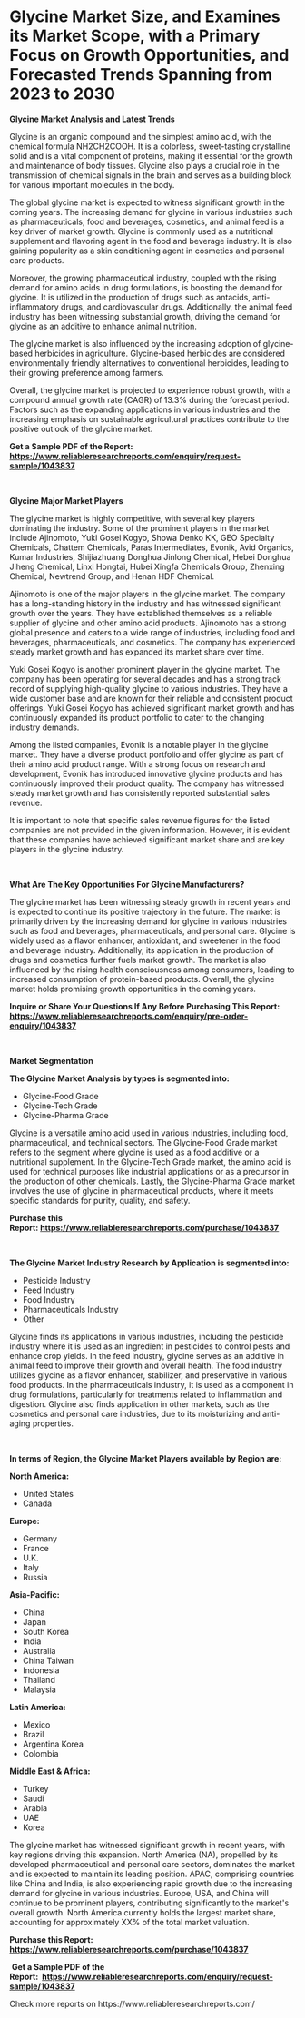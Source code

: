 <p><h1>Glycine Market Size, and Examines its Market Scope, with a Primary Focus on Growth Opportunities, and Forecasted Trends Spanning from 2023 to 2030</h1></p><p><strong>Glycine Market Analysis and Latest Trends</strong></p>
<p><p>Glycine is an organic compound and the simplest amino acid, with the chemical formula NH2CH2COOH. It is a colorless, sweet-tasting crystalline solid and is a vital component of proteins, making it essential for the growth and maintenance of body tissues. Glycine also plays a crucial role in the transmission of chemical signals in the brain and serves as a building block for various important molecules in the body.</p><p>The global glycine market is expected to witness significant growth in the coming years. The increasing demand for glycine in various industries such as pharmaceuticals, food and beverages, cosmetics, and animal feed is a key driver of market growth. Glycine is commonly used as a nutritional supplement and flavoring agent in the food and beverage industry. It is also gaining popularity as a skin conditioning agent in cosmetics and personal care products.</p><p>Moreover, the growing pharmaceutical industry, coupled with the rising demand for amino acids in drug formulations, is boosting the demand for glycine. It is utilized in the production of drugs such as antacids, anti-inflammatory drugs, and cardiovascular drugs. Additionally, the animal feed industry has been witnessing substantial growth, driving the demand for glycine as an additive to enhance animal nutrition.</p><p>The glycine market is also influenced by the increasing adoption of glycine-based herbicides in agriculture. Glycine-based herbicides are considered environmentally friendly alternatives to conventional herbicides, leading to their growing preference among farmers.</p><p>Overall, the glycine market is projected to experience robust growth, with a compound annual growth rate (CAGR) of 13.3% during the forecast period. Factors such as the expanding applications in various industries and the increasing emphasis on sustainable agricultural practices contribute to the positive outlook of the glycine market.</p></p>
<p><strong>Get a Sample PDF of the Report:&nbsp; <a href="https://www.reliableresearchreports.com/enquiry/request-sample/1043837">https://www.reliableresearchreports.com/enquiry/request-sample/1043837</a></strong></p>
<p>&nbsp;</p>
<p><strong>Glycine Major Market Players</strong></p>
<p><p>The glycine market is highly competitive, with several key players dominating the industry. Some of the prominent players in the market include Ajinomoto, Yuki Gosei Kogyo, Showa Denko KK, GEO Specialty Chemicals, Chattem Chemicals, Paras Intermediates, Evonik, Avid Organics, Kumar Industries, Shijiazhuang Donghua Jinlong Chemical, Hebei Donghua Jiheng Chemical, Linxi Hongtai, Hubei Xingfa Chemicals Group, Zhenxing Chemical, Newtrend Group, and Henan HDF Chemical.</p><p>Ajinomoto is one of the major players in the glycine market. The company has a long-standing history in the industry and has witnessed significant growth over the years. They have established themselves as a reliable supplier of glycine and other amino acid products. Ajinomoto has a strong global presence and caters to a wide range of industries, including food and beverages, pharmaceuticals, and cosmetics. The company has experienced steady market growth and has expanded its market share over time.</p><p>Yuki Gosei Kogyo is another prominent player in the glycine market. The company has been operating for several decades and has a strong track record of supplying high-quality glycine to various industries. They have a wide customer base and are known for their reliable and consistent product offerings. Yuki Gosei Kogyo has achieved significant market growth and has continuously expanded its product portfolio to cater to the changing industry demands.</p><p>Among the listed companies, Evonik is a notable player in the glycine market. They have a diverse product portfolio and offer glycine as part of their amino acid product range. With a strong focus on research and development, Evonik has introduced innovative glycine products and has continuously improved their product quality. The company has witnessed steady market growth and has consistently reported substantial sales revenue.</p><p>It is important to note that specific sales revenue figures for the listed companies are not provided in the given information. However, it is evident that these companies have achieved significant market share and are key players in the glycine industry.</p></p>
<p>&nbsp;</p>
<p><strong>What Are The Key Opportunities For Glycine Manufacturers?</strong></p>
<p><p>The glycine market has been witnessing steady growth in recent years and is expected to continue its positive trajectory in the future. The market is primarily driven by the increasing demand for glycine in various industries such as food and beverages, pharmaceuticals, and personal care. Glycine is widely used as a flavor enhancer, antioxidant, and sweetener in the food and beverage industry. Additionally, its application in the production of drugs and cosmetics further fuels market growth. The market is also influenced by the rising health consciousness among consumers, leading to increased consumption of protein-based products. Overall, the glycine market holds promising growth opportunities in the coming years.</p></p>
<p><strong>Inquire or Share Your Questions If Any Before Purchasing This Report: <a href="https://www.reliableresearchreports.com/enquiry/pre-order-enquiry/1043837">https://www.reliableresearchreports.com/enquiry/pre-order-enquiry/1043837</a></strong></p>
<p>&nbsp;</p>
<p><strong>Market Segmentation</strong></p>
<p><strong>The Glycine Market Analysis by types is segmented into:</strong></p>
<p><ul><li>Glycine-Food Grade</li><li>Glycine-Tech Grade</li><li>Glycine-Pharma Grade</li></ul></p>
<p><p>Glycine is a versatile amino acid used in various industries, including food, pharmaceutical, and technical sectors. The Glycine-Food Grade market refers to the segment where glycine is used as a food additive or a nutritional supplement. In the Glycine-Tech Grade market, the amino acid is used for technical purposes like industrial applications or as a precursor in the production of other chemicals. Lastly, the Glycine-Pharma Grade market involves the use of glycine in pharmaceutical products, where it meets specific standards for purity, quality, and safety.</p></p>
<p><strong>Purchase this Report:&nbsp;<a href="https://www.reliableresearchreports.com/purchase/1043837">https://www.reliableresearchreports.com/purchase/1043837</a></strong></p>
<p>&nbsp;</p>
<p><strong>The Glycine Market Industry Research by Application is segmented into:</strong></p>
<p><ul><li>Pesticide Industry</li><li>Feed Industry</li><li>Food Industry</li><li>Pharmaceuticals Industry</li><li>Other</li></ul></p>
<p><p>Glycine finds its applications in various industries, including the pesticide industry where it is used as an ingredient in pesticides to control pests and enhance crop yields. In the feed industry, glycine serves as an additive in animal feed to improve their growth and overall health. The food industry utilizes glycine as a flavor enhancer, stabilizer, and preservative in various food products. In the pharmaceuticals industry, it is used as a component in drug formulations, particularly for treatments related to inflammation and digestion. Glycine also finds application in other markets, such as the cosmetics and personal care industries, due to its moisturizing and anti-aging properties.</p></p>
<p>&nbsp;</p>
<p><strong>In terms of Region, the Glycine Market Players available by Region are:</strong></p>
<p>
    <p> <strong> North America: </strong>
        <ul>
            <li>United States</li>
            <li>Canada</li>
        </ul>
        </p> 
    <p> <strong> Europe: </strong>
        <ul>
            <li>Germany</li>
            <li>France</li>
            <li>U.K.</li>
            <li>Italy</li>
            <li>Russia</li>
        </ul>
        </p> 
    <p> <strong> Asia-Pacific: </strong>
        <ul>
            <li>China</li>
            <li>Japan</li>
            <li>South Korea</li>
            <li>India</li>
            <li>Australia</li>
            <li>China Taiwan</li>
            <li>Indonesia</li>
            <li>Thailand</li>
            <li>Malaysia</li>
        </ul>
        </p> 
    <p> <strong> Latin America: </strong>
        <ul>
            <li>Mexico</li>
            <li>Brazil</li>
            <li>Argentina Korea</li>
            <li>Colombia</li>
        </ul>
        </p> 
    <p> <strong> Middle East & Africa: </strong>
        <ul>
            <li>Turkey</li>
            <li>Saudi</li>
            <li>Arabia</li>
            <li>UAE</li>
            <li>Korea</li>
        </ul>
    </p>
    </p>
<p><p>The glycine market has witnessed significant growth in recent years, with key regions driving this expansion. North America (NA), propelled by its developed pharmaceutical and personal care sectors, dominates the market and is expected to maintain its leading position. APAC, comprising countries like China and India, is also experiencing rapid growth due to the increasing demand for glycine in various industries. Europe, USA, and China will continue to be prominent players, contributing significantly to the market's overall growth. North America currently holds the largest market share, accounting for approximately XX% of the total market valuation.</p></p>
<p><strong>Purchase this Report: <a href="https://www.reliableresearchreports.com/purchase/1043837">https://www.reliableresearchreports.com/purchase/1043837</a></strong></p>
<p>&nbsp;<strong>Get a Sample PDF of the Report:&nbsp;&nbsp;<a href="https://www.reliableresearchreports.com/enquiry/request-sample/1043837">https://www.reliableresearchreports.com/enquiry/request-sample/1043837</a></strong></p>
<p><strong></strong></p>
<p>Check more reports on https://www.reliableresearchreports.com/</p>